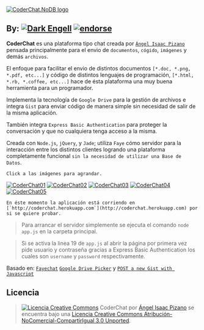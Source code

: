 [![CoderChat.NoDB logo](https://dl.dropboxusercontent.com/u/7563463/Imagenes/online/CoderChat/coderchat_logo.png "CoderChat.NoDB")](http://coderchat.herokuapp.com)

## By: [![Dark Engell](https://dl.dropboxusercontent.com/u/7563463/Imagenes/online/darkengell.png "Dark Engell")](http://engell.me) [![endorse](https://api.coderwall.com/engell/endorsecount.png)](https://coderwall.com/engell)

**CoderChat** es una plataforma tipo chat creada por [`Ángel Isaac Pizano`](http://engell.me/) pensada principalmente para el envio de `documentos`, `cógido`, `imágenes` y demás `archivos`.

El enfoque para facilitar el envio de distintos documentos `[*.doc, *.png, *.pdf, etc...]` y código de distintos lenguajes de programación, `[*.html, *.rb, *.coffee, etc...]` hace de ésta plataforma una muy buena herramienta para un programador.

Implementa la tecnología de `Google Drive` para la gestión de archivos e integra `Gist` para enviar código de manera simple sin necesidad de salir de la misma aplicación.

También integra `Express Basic Authentication` para proteger la conversación y que no cualquiera tenga acceso a la misma. 

Creada con `Node.js`, `jQuery`, y `Jade`; utiliza `Faye` cómo servidor para la interacción entre los distintos clientes logrando una plataforma completamente funcional `sin la necesidad de utilizar una Base de Datos`.

	Click a las imágenes para agrandar.

[![CoderChat01](https://dl.dropboxusercontent.com/u/7563463/Imagenes/online/CoderChat/CoderChat01_tmb.png "CoderChat.NoDB01")](https://dl.dropboxusercontent.com/u/7563463/Imagenes/online/CoderChat/CoderChat01.png)
[![CoderChat02](https://dl.dropboxusercontent.com/u/7563463/Imagenes/online/CoderChat/CoderChat02_tmb.png "CoderChat.NoDB02")](https://dl.dropboxusercontent.com/u/7563463/Imagenes/online/CoderChat/CoderChat02.png)
[![CoderChat03](https://dl.dropboxusercontent.com/u/7563463/Imagenes/online/CoderChat/CoderChat03_tmb.png "CoderChat.NoDB03")](https://dl.dropboxusercontent.com/u/7563463/Imagenes/online/CoderChat/CoderChat03.png)
[![CoderChat04](https://dl.dropboxusercontent.com/u/7563463/Imagenes/online/CoderChat/CoderChat04_tmb.png "CoderChat.NoDB04")](https://dl.dropboxusercontent.com/u/7563463/Imagenes/online/CoderChat/CoderChat04.png)
[![CoderChat05](https://dl.dropboxusercontent.com/u/7563463/Imagenes/online/CoderChat/CoderChat05_tmb.png "CoderChat.NoDB05")](https://dl.dropboxusercontent.com/u/7563463/Imagenes/online/CoderChat/CoderChat05.png)

	En éste momento la aplicación está corriendo en [`http://coderchat.herokuapp.com`](http://coderchat.herokuapp.com) por si se quiere probar.

>Para arrancar el servidor simplemente se ejecuta el comando `node app.js` en la carpeta principal.

>Si se activa la linea 19 de `app.js` al abrir la página por primera vez pide usuario y contraseña gracias a Express Basic Authentication los cuales son `username` y `password` respectivamente.

Basado en:
[`Fayechat`](https://github.com/Jmlevick/fayechat)
[`Google Drive Picker`](https://gist.github.com/Jmlevick/5781122) y
[`POST a new Gist with Javascript`](https://gist.github.com/Jmlevick/5781079)

## Licencia

>[![Licencia Creative Commons](http://i.creativecommons.org/l/by-nc-sa/3.0/88x31.png)](http://creativecommons.org/licenses/by-nc-sa/3.0/deed.es)
<span xmlns:dct="http://purl.org/dc/terms/" property="dct:title">CoderChat</span> por [Ángel Isaac Pizano](http://engell.me) se encuentra bajo una [Licencia Creative Commons Atribución-NoComercial-CompartirIgual 3.0 Unported](http://creativecommons.org/licenses/by-nc-sa/3.0/deed.es).
